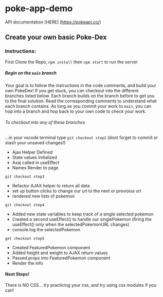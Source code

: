 # poke-app-demo
API documentation [HERE] (https://pokeapi.co/)
## Create your own basic Poke-Dex
### Instructions: 

First Clone the Repo, `npm install` then `npm start` to run the server

##### Begin on the `main` branch
Your goal is to follow the instructions in the code comments, and build your own PokeDex!
If you get stuck, you can checkout into the different branches listed below.
Each branch builds on the branch before to get you to the final solution.
Read the corresponding comments to understand what each branch contains. As long as you commit your work to `main`, you can hop into a branch and hop back to your own code to check your work.

###### To checkout into any of these branches
...in your vscode terminal type `git checkout step2` (dont forget to commit or stash your unsaved changes!)
- Ajax Helper Defined
- State values initialized
- Axaj called in useEffect
- Names Render to page

`git checkout step3`
- Refactor AJAX helper to return all data
- set up button clicks to change our url to the next or previoius url
- rendered new lists of pokemon

`git checkout step4`
- Added new state variables to keep track of a single selected pokemon
- Created a second useEffect() to handle our singlePokemon (firing the useEffect() only when the selectedPokemonURL changes)
- console.log the selectedPokemon

`get checkout step5`
- Created FeaturedPokemon component
- Added height and weight to AJAX return values
- Passed props into FeaturedPokemon component
- Render the info

#### Next Steps! 

There is NO CSS... try practicing your css, and try using css modules if you can!

